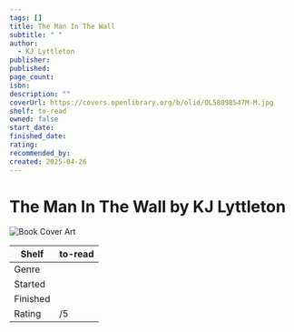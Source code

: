 ```yaml
---
tags: []
title: The Man In The Wall
subtitle: " "
author:
  - KJ Lyttleton
publisher: 
published: 
page_count: 
isbn: 
description: ""
coverUrl: https://covers.openlibrary.org/b/olid/OL58098547M-M.jpg
shelf: to-read
owned: false
start_date: 
finished_date: 
rating: 
recommended_by: 
created: 2025-04-26
---
```


# The Man In The Wall by KJ Lyttleton

![Book Cover Art](https://covers.openlibrary.org/b/olid/OL58098547M-M.jpg)

| Shelf | to-read |
| --- | --- |
| Genre |  |
| Started |  |
| Finished |  |
| Rating | /5 |

